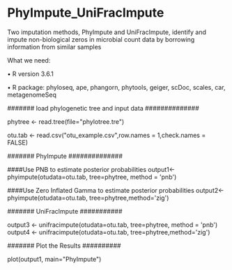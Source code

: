 # PhyImpute_UniFracImpute
Two imputation methods, PhyImpute and UniFracImpute, identify and impute non-biological zeros in microbial count data by borrowing information from similar samples

What we need:

•	R version 3.6.1

•	R package: phyloseq, ape, phangorn, phytools, geiger, scDoc, scales, car, metagenomeSeq

####### load phylogenetic tree and input data ##############

phytree <- read.tree(file="phylotree.tre")

otu.tab <- read.csv("otu_example.csv",row.names = 1,check.names = FALSE)

####### PhyImpute ##############

####Use PNB to estimate posterior probabilities 
output1<-phyimpute(otudata=otu.tab, tree=phytree, method = 'pnb')

####Use Zero Inflated Gamma to estimate posterior probabilities
output2<-phyimpute(otudata=otu.tab, tree=phytree,method='zig')

####### UniFracImpute ###########

output3 <- unifracimpute(otudata=otu.tab, tree=phytree, method = 'pnb')
output4 <- unifracimpute(otudata=otu.tab, tree=phytree,method='zig')

####### Plot the Results ##########

plot(output1, main="PhyImpute")

